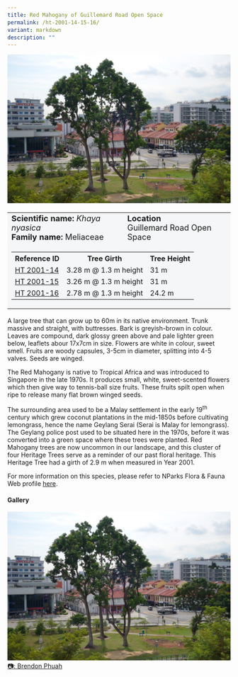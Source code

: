 ```yaml
---
title: Red Mahogany of Guillemard Road Open Space
permalink: /ht-2001-14-15-16/
variant: markdown
description: ""
---
```

<div class="isomer-image-wrapper">
<img src="/images/Heritage_trees_photos/khanya_ht2001-14-15-16_habit.jpg"> 
</div><table style="minWidth: 100px; font-size: 18px; background: #F4F6F7">
<tbody><tr>
<td rowspan="1" colspan="1">
<strong>Scientific name:</strong> <em>Khaya nyasica</em>  
<br><strong>Family name: </strong>Meliaceae
</td>
<td rowspan="1" colspan="1">
<strong>Location</strong>
<br>Guillemard Road Open Space
</td>
</tr>
<tr><td rowspan="1" colspan="3">
<table style="minWidth: 100px; font-size: 16px;">
<tbody>
<tr>
 <th>Reference ID</th>
 <th>Tree Girth</th>
 <th>Tree Height</th>
</tr>
<tr>
 <td><a href="https://www.onemap.gov.sg/?lat=1.314695000000055&amp;lng=103.89240499999623">HT 2001-14</a></td>
 <td>3.28 m @ 1.3 m height</td>
 <td>31 m</td>
</tr>
<tr>
 <td><a href="https://www.onemap.gov.sg/?lat=1.3146979999978112&amp;lng=103.89251600000291">HT 2001-15</a></td>
 <td>3.26 m @ 1.3 m height</td>
 <td>31 m</td>
</tr>
<tr>
	<td><a href="https://www.onemap.gov.sg/?lat=1.3147479999978293&amp;lng=103.89245000000368">HT 2001-16</a></td>
 <td>2.78 m @ 1.3 m height</td>
 <td>24.2 m</td>
</tr></tbody>
</table>
</td></tr></tbody></table>
<p>A large tree that can grow up to 60m in its native environment. Trunk massive and straight, with buttresses. Bark is greyish-brown in colour. Leaves are compound, dark glossy green above and pale lighter green below, leaflets abour 17x7cm in size. Flowers are white in colour, sweet smell. Fruits are woody capsules, 3-5cm in diameter, splitting into 4-5 valves. Seeds are winged.</p>
  
<p>The Red Mahogany is native to Tropical Africa and was introduced to Singapore in the late 1970s. It produces small, white, sweet-scented flowers which then give way to tennis-ball size fruits. These fruits spilt open when ripe to release many flat brown winged seeds.</p>

<p>The surrounding area used to be a Malay settlement in the early 19<sup>th</sup> century which grew coconut plantations in the mid-1850s before cultivating lemongrass, hence the name Geylang Serai (Serai is Malay for lemongrass). The Geylang police post used to be situated here in the 1970s, before it was converted into a green space where these trees were planted. Red Mahogany trees are now uncommon in our landscape, and this cluster of four Heritage Trees serve as a reminder of our past floral heritage. This Heritage Tree had a girth of 2.9 m when measured in Year 2001.</p>
	
<p>For more information on this species, please refer to NParks Flora &amp; Fauna Web profile <a href="https://www.nparks.gov.sg/florafaunaweb/flora/7/2/7256">here</a>.</p>

<h4><b>Gallery</b></h4>
<div class="isomer-card-grid">
<a href="/images/Heritage_trees_photos/khanya_ht2001-14-15-16_habit.jpg" class="isomer-card">
<div class="isomer-card-image">
<div class="isomer-image-wrapper"><img src="/images/Heritage_trees_photos/khanya_ht2001-14-15-16_habit.jpg"></div></div>
	<div class="isomer-card-body"><div class="isomer-card-description">📷: Brendon Phuah</div></div></a>
<br></div>